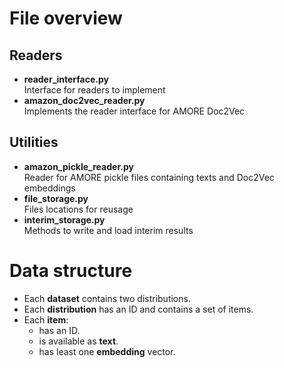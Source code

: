 # File overview

## Readers

- **reader_interface.py**  
  Interface for readers to implement
- **amazon_doc2vec_reader.py**  
  Implements the reader interface for AMORE Doc2Vec

## Utilities

- **amazon_pickle_reader.py**  
  Reader for AMORE pickle files containing texts and Doc2Vec embeddings
- **file_storage.py**  
  Files locations for reusage
- **interim_storage.py**  
  Methods to write and load interim results

# Data structure

- Each **dataset** contains two distributions.
- Each **distribution** has an ID and contains a set of items.
- Each **item**:
    - has an ID.
    - is available as **text**.
    - has least one **embedding** vector.